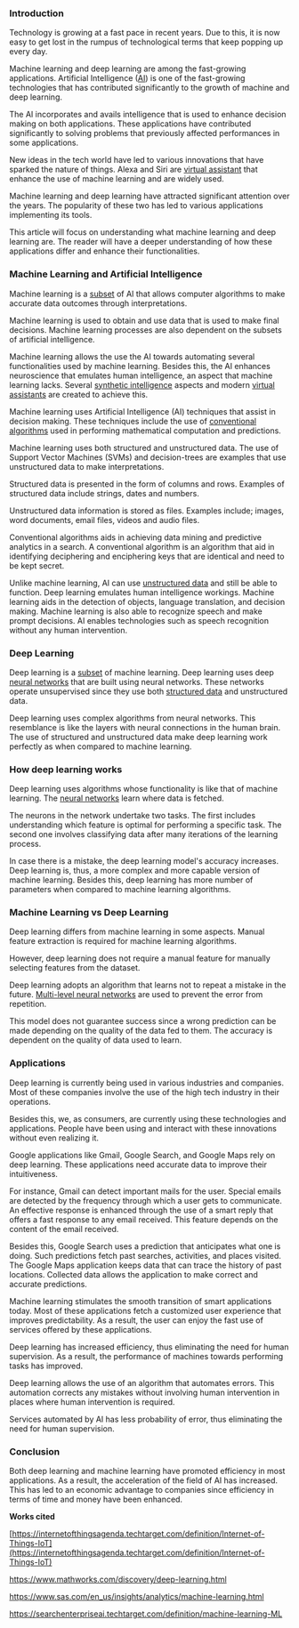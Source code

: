 ### Introduction

Technology is growing at a fast pace in recent years. Due to this, it is now easy to get lost in the rumpus of technological terms that keep popping up every day. 

Machine learning and deep learning are among the fast-growing applications. Artificial Intelligence ([AI](https://www.investopedia.com/terms/a/artificial-intelligence-ai.asp)) is one of the fast-growing technologies that has contributed significantly to the growth of machine and deep learning. 

The AI incorporates and avails intelligence that is used to enhance decision making on both applications. These applications have contributed significantly to solving problems that previously affected performances in some applications.  

New ideas in the tech world have led to various innovations that have sparked the nature of things. Alexa and Siri are [virtual assistant](https://www.investopedia.com/terms/v/virtual-assistant.asp) that enhance the use of machine learning and are widely used. 

Machine learning and deep learning have attracted significant attention over the years. The popularity of these two has led to various applications implementing its tools.

This article will focus on understanding what machine learning and deep learning are. The reader will have a deeper understanding of how these applications differ and enhance their functionalities.

### Machine Learning and Artificial Intelligence

Machine learning is a [subset](https://en.wikipedia.org/wiki/Subset) of AI that allows computer algorithms to make accurate data outcomes through interpretations. 

Machine learning is used to obtain and use data that is used to make final decisions. Machine learning processes are also dependent on the subsets of artificial intelligence. 

Machine learning allows the use the AI towards automating several functionalities used by machine learning. Besides this, the AI enhances neuroscience that emulates human intelligence, an aspect that machine learning lacks. Several [synthetic intelligence](https://www.wikiwand.com/en/Synthetic_intelligence) aspects and modern [virtual assistants](https://www.investopedia.com/terms/v/virtual-assistant.asp) are created to achieve this.

Machine learning uses Artificial Intelligence (AI) techniques that assist in decision making. These techniques include the use of [conventional algorithms](http://wiki.cas.mcmaster.ca/index.php/Conventional_Encryption_Algorithms) used in performing mathematical computation and predictions.

 Machine learning uses both structured and unstructured data. The use of Support Vector Machines (SVMs) and decision-trees are examples that use unstructured data to make interpretations. 

 Structured data is presented in the form of columns and rows. Examples of structured data include strings, dates and numbers.

  Unstructured data information is stored as files. Examples include; images, word documents, email files, videos and audio files.

Conventional algorithms aids in achieving data mining and predictive analytics in a search. A conventional algorithm is an algorithm that aid in identifying deciphering and enciphering keys that are identical and need to be kept secret.

Unlike machine learning, AI can use [unstructured data](https://www.datamation.com/big-data/structured-vs-unstructured-data.html) and still be able to function. Deep learning emulates human intelligence workings. 
Machine learning aids in the detection of objects, language translation, and decision making. Machine learning is also able to recognize speech and make prompt decisions.
 AI enables technologies such as speech recognition without any human intervention. 

### Deep Learning

Deep learning is a [subset](https://en.wikipedia.org/wiki/Subset) of machine learning. Deep learning uses deep [neural networks](https://www.investopedia.com/terms/n/neuralnetwork.asp#:~:text=A%20neural%20network%20is%20a,organic%20or%20artificial%20in%20nature.) that are built using neural networks. These networks operate unsupervised since they use both [structured data](https://www.datamation.com/big-data/structured-vs-unstructured-data.html) and unstructured data. 

Deep learning uses complex algorithms from neural networks. This resemblance is like the layers with neural connections in the human brain. 
The use of structured and unstructured data make deep learning work perfectly as when compared to machine learning.

### How deep learning works

Deep learning uses algorithms whose functionality is like that of machine learning.  The [neural networks](https://news.mit.edu/2017/explained-neural-networks-deep-learning-0414) learn where data is fetched.

The neurons in the network undertake two tasks. The first includes understanding which feature is optimal for performing a specific task. The second one involves classifying data after many iterations of the learning process.

 In case there is a mistake, the deep learning model's accuracy increases. Deep learning is, thus, a more complex and more capable version of machine learning. Besides this, deep learning has more number of parameters when compared to machine learning algorithms. 

### Machine Learning vs Deep Learning

Deep learning differs from machine learning in some aspects. Manual feature extraction is required for machine learning algorithms. 

However, deep learning does not require a manual feature for manually selecting features from the dataset.

Deep learning adopts an algorithm that learns not to repeat a mistake in the future.  [Multi-level neural networks](https://towardsdatascience.com/multi-layer-neural-networks-with-sigmoid-function-deep-learning-for-rookies-2-bf464f09eb7f?gi=e7b1f9430ac5) are used to prevent the error from repetition.

 This model does not guarantee success since a wrong prediction can be made depending on the quality of the data fed to them. The accuracy is dependent on the quality of data used to learn.

### Applications

Deep learning is currently being used in various industries and companies. Most of these companies involve the use of the high tech industry in their operations. 

Besides this, we, as consumers, are currently using these technologies and applications. People have been using and interact with these innovations without even realizing it.

Google applications like Gmail, Google Search, and Google Maps rely on deep learning. These applications need accurate data to improve their intuitiveness.

 For instance, Gmail can detect important mails for the user. Special emails are detected by the frequency through which a user gets to communicate. An effective response is enhanced through the use of a smart reply that offers a fast response to any email received. This feature depends on the content of the email received.

Besides this, Google Search uses a prediction that anticipates what one is doing. Such predictions fetch past searches, activities, and places visited. The Google Maps application keeps data that can trace the history of past locations. Collected data allows the application to make correct and accurate predictions.

Machine learning stimulates the smooth transition of smart applications today. Most of these applications fetch a customized user experience that improves predictability. As a result, the user can enjoy the fast use of services offered by these applications.

Deep learning has increased efficiency, thus eliminating the need for human supervision. As a result, the performance of machines towards performing tasks has improved. 

Deep learning allows the use of an algorithm that automates errors. This automation corrects any mistakes without involving human intervention in places where human intervention is required.

 Services automated by AI has less probability of error, thus eliminating the need for human supervision.

### Conclusion
Both deep learning and machine learning have promoted efficiency in most applications. As a result, the acceleration of the field of AI has increased. This has led to an economic advantage to companies since efficiency in terms of time and money have been enhanced. 

**Works cited**

[https://internetofthingsagenda.techtarget.com/definition/Internet-of-Things-IoT](https://internetofthingsagenda.techtarget.com/definition/Internet-of-Things-IoT)

https://www.mathworks.com/discovery/deep-learning.html

https://www.sas.com/en_us/insights/analytics/machine-learning.html

https://searchenterpriseai.techtarget.com/definition/machine-learning-ML